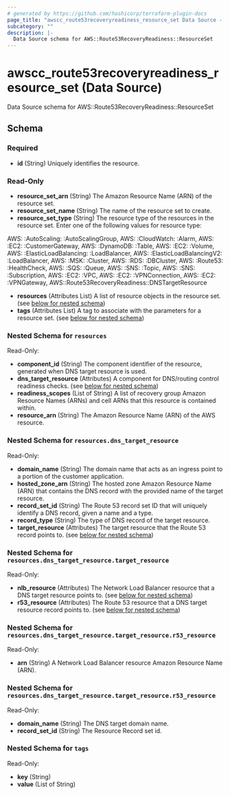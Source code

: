 ```yaml
---
# generated by https://github.com/hashicorp/terraform-plugin-docs
page_title: "awscc_route53recoveryreadiness_resource_set Data Source - terraform-provider-awscc"
subcategory: ""
description: |-
  Data Source schema for AWS::Route53RecoveryReadiness::ResourceSet
---
```


# awscc_route53recoveryreadiness_resource_set (Data Source)

Data Source schema for AWS::Route53RecoveryReadiness::ResourceSet



<!-- schema generated by tfplugindocs -->
## Schema

### Required

- **id** (String) Uniquely identifies the resource.

### Read-Only

- **resource_set_arn** (String) The Amazon Resource Name (ARN) of the resource set.
- **resource_set_name** (String) The name of the resource set to create.
- **resource_set_type** (String) The resource type of the resources in the resource set. Enter one of the following values for resource type: 

AWS: :AutoScaling: :AutoScalingGroup, AWS: :CloudWatch: :Alarm, AWS: :EC2: :CustomerGateway, AWS: :DynamoDB: :Table, AWS: :EC2: :Volume, AWS: :ElasticLoadBalancing: :LoadBalancer, AWS: :ElasticLoadBalancingV2: :LoadBalancer, AWS: :MSK: :Cluster, AWS: :RDS: :DBCluster, AWS: :Route53: :HealthCheck, AWS: :SQS: :Queue, AWS: :SNS: :Topic, AWS: :SNS: :Subscription, AWS: :EC2: :VPC, AWS: :EC2: :VPNConnection, AWS: :EC2: :VPNGateway, AWS::Route53RecoveryReadiness::DNSTargetResource
- **resources** (Attributes List) A list of resource objects in the resource set. (see [below for nested schema](#nestedatt--resources))
- **tags** (Attributes List) A tag to associate with the parameters for a resource set. (see [below for nested schema](#nestedatt--tags))

<a id="nestedatt--resources"></a>
### Nested Schema for `resources`

Read-Only:

- **component_id** (String) The component identifier of the resource, generated when DNS target resource is used.
- **dns_target_resource** (Attributes) A component for DNS/routing control readiness checks. (see [below for nested schema](#nestedatt--resources--dns_target_resource))
- **readiness_scopes** (List of String) A list of recovery group Amazon Resource Names (ARNs) and cell ARNs that this resource is contained within.
- **resource_arn** (String) The Amazon Resource Name (ARN) of the AWS resource.

<a id="nestedatt--resources--dns_target_resource"></a>
### Nested Schema for `resources.dns_target_resource`

Read-Only:

- **domain_name** (String) The domain name that acts as an ingress point to a portion of the customer application.
- **hosted_zone_arn** (String) The hosted zone Amazon Resource Name (ARN) that contains the DNS record with the provided name of the target resource.
- **record_set_id** (String) The Route 53 record set ID that will uniquely identify a DNS record, given a name and a type.
- **record_type** (String) The type of DNS record of the target resource.
- **target_resource** (Attributes) The target resource that the Route 53 record points to. (see [below for nested schema](#nestedatt--resources--dns_target_resource--target_resource))

<a id="nestedatt--resources--dns_target_resource--target_resource"></a>
### Nested Schema for `resources.dns_target_resource.target_resource`

Read-Only:

- **nlb_resource** (Attributes) The Network Load Balancer resource that a DNS target resource points to. (see [below for nested schema](#nestedatt--resources--dns_target_resource--target_resource--nlb_resource))
- **r53_resource** (Attributes) The Route 53 resource that a DNS target resource record points to. (see [below for nested schema](#nestedatt--resources--dns_target_resource--target_resource--r53_resource))

<a id="nestedatt--resources--dns_target_resource--target_resource--nlb_resource"></a>
### Nested Schema for `resources.dns_target_resource.target_resource.r53_resource`

Read-Only:

- **arn** (String) A Network Load Balancer resource Amazon Resource Name (ARN).


<a id="nestedatt--resources--dns_target_resource--target_resource--r53_resource"></a>
### Nested Schema for `resources.dns_target_resource.target_resource.r53_resource`

Read-Only:

- **domain_name** (String) The DNS target domain name.
- **record_set_id** (String) The Resource Record set id.





<a id="nestedatt--tags"></a>
### Nested Schema for `tags`

Read-Only:

- **key** (String)
- **value** (List of String)


